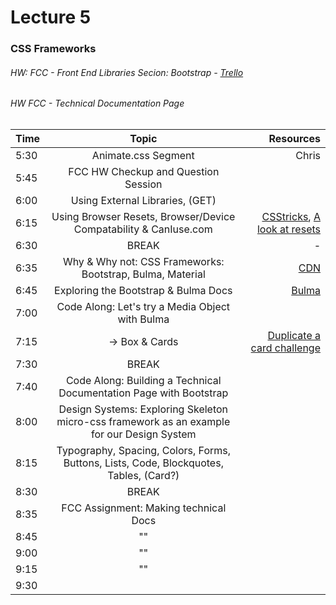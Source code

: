# Lecture 5
### CSS Frameworks
###### HW: FCC - Front End Libraries Secion: Bootstrap - [Trello](https://trello.com/b/kP8TwrOh/mcc-frontend-academy)
###### HW FCC - Technical Documentation Page

| Time     |       Topic                            | Resources   |
| ---------|:-------------:                         | -----:      |
| 5:30     |  Animate.css Segment         | Chris |
| 5:45     |  FCC HW Checkup and Question Session   |             |
| 6:00     |  Using External Libraries, (GET)       |             |
| 6:15     |  Using Browser Resets, Browser/Device Compatability & CanIuse.com     |  [CSStricks](https://css-tricks.com/reboot-resets-reasoning/), [A look at resets](https://bitsofco.de/a-look-at-css-resets-in-2018/)           |
| 6:30     | BREAK                                  |    -        |
| 6:35     |  Why & Why not: CSS Frameworks: Bootstrap, Bulma, Material|   [CDN](https://www.bootstrapcdn.com/)       |
| 6:45     |  Exploring the Bootstrap & Bulma Docs          |   [Bulma](https://bulma.io/documentation/)       |
| 7:00     |  Code Along: Let's try a Media Object with Bulma                                       |             |
| 7:15     |    -> Box & Cards                          |  [Duplicate a card challenge](https://freefrontend.com/css-cards/)           |
| 7:30     | BREAK                                  |             |
| 7:40     |   Code Along: Building a Technical Documentation Page with Bootstrap    |             |
| 8:00     |   Design Systems: Exploring Skeleton micro-css framework as an example for our Design System       |             |
| 8:15     |   Typography, Spacing, Colors, Forms, Buttons, Lists, Code, Blockquotes, Tables, (Card?)                             |             |
| 8:30     | BREAK                                  |             |
| 8:35     |    FCC Assignment: Making technical Docs |             |
| 8:45     |            ""                            |             |
| 9:00     |            ""                            |             |
| 9:15     |           ""                             |             |
| 9:30     |                                      |             |
